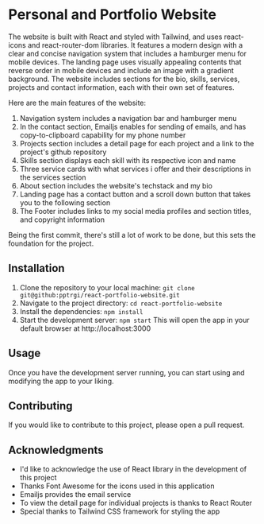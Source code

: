 # Personal and Portfolio Website

The website is built with React and styled with Tailwind, and uses react-icons and react-router-dom libraries.
It features a modern design with a clear and concise navigation system that includes a hamburger menu for mobile devices. The landing page uses visually appealing contents that reverse order in mobile devices and include an image with a gradient background.
The website includes sections for the bio, skills, services, projects and contact information, each with their own set of features.

Here are the main features of the website:
1. Navigation system includes a navigation bar and hamburger menu
1. In the contact section, Emailjs enables for sending of emails, and has copy-to-clipboard capability for my phone number
1. Projects section includes a detail page for each project and a link to the project's github repository
1. Skills section displays each skill with its respective icon and name
1. Three service cards with what services i offer and their descriptions in the services section
1. About section includes the website's techstack and my bio
1. Landing page has a contact button and a scroll down button that takes you to the following section
1. The Footer includes links to my social media profiles and section titles, and copyright information

Being the first commit, there's still a lot of work to be done, but this sets the foundation for the project.

## Installation
1. Clone the repository to your local machine: `git clone git@github:pptrgi/react-portfolio-website.git`
1. Navigate to the project directory: `cd react-portfolio-website`
1. Install the dependencies: `npm install`
1. Start the development server: `npm start`
This will open the app in your default browser at http://localhost:3000

## Usage
Once you have the development server running, you can start using and modifying the app to your liking.

## Contributing
If you would like to contribute to this project, please open a pull request. 

## Acknowledgments
- I'd like to acknowledge the use of React library in the development of this project
- Thanks Font Awesome for the icons used in this application
- Emailjs provides the email service
- To view the detail page for individual projects is thanks to React Router
- Special thanks to Tailwind CSS framework for styling the app